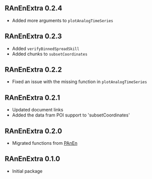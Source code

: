 ## RAnEnExtra 0.2.4

- Added more arguments to `plotAnalogTimeSeries`

## RAnEnExtra 0.2.3

- Added `verifyBinnedSpreadSkill`
- Added chunks to `subsetCoordinates`

## RAnEnExtra 0.2.2

- Fixed an issue with the missing function in `plotAnalogTimeSeries`

## RAnEnExtra 0.2.1

- Updated document links
- Added the data fram POI support to 'subsetCoordinates'

## RAnEnExtra 0.2.0

- Migrated functions from [PAnEn](https://weiming-hu.github.io/AnalogsEnsemble/)

## RAnEnExtra 0.1.0

- Initial package
